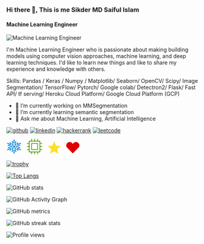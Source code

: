 ### Hi there 👋, This is me Sikder MD Saiful Islam
#### Machine Learning Engineer
![Machine Learning Engineer](https://media-exp1.licdn.com/dms/image/C5616AQF6cOyYzKHLvQ/profile-displaybackgroundimage-shrink_350_1400/0/1605611051448?e=1668038400&v=beta&t=uhkWJyCt5vXYVhIxcueaQBTE15qDVQYf-O74uRB-yzw)

I'm Machine Learning Engineer who is passionate about making building models using computer vision approaches, machine learning, and deep learning techniques. I'd like to learn new things and like to share my experience and knowledge with others.

Skills: Pandas / Keras / Numpy / Matplotlib/ Seaborn/ OpenCV/ Scipy/ Image Segmentation/ TensorFlow/ Pytorch/ Google colab/ Detectron2/ Flask/ Fast API/ tf serving/ Heroku Cloud Platform/ Google Cloud Platform (GCP)

- 🔭 I’m currently working on MMSegmentation 
- 🌱 I’m currently learning semantic segmentation 
- 💬 Ask me about Machine Learning, Artificial Intelligence 


[<img src='https://cdn.jsdelivr.net/npm/simple-icons@3.0.1/icons/github.svg' alt='github' height='40'>](https://github.com/rintu46)  [<img src='https://cdn.jsdelivr.net/npm/simple-icons@3.0.1/icons/linkedin.svg' alt='linkedin' height='40'>](https://www.linkedin.com/in/https://www.linkedin.com/in/sikder-md-saiful-islam-972b22152/)  [<img src='https://cdn.jsdelivr.net/npm/simple-icons@3.0.1/icons/hackerrank.svg' alt='hackerrank' height='40'>](https://www.hackerrank.com/BUBTblackOps)  [<img src='https://cdn.jsdelivr.net/npm/simple-icons@3.0.1/icons/leetcode.svg' alt='leetcode' height='40'>](https://leetcode.com/user2793lJ/)  

<a href='https://archiveprogram.github.com/'><img src='https://raw.githubusercontent.com/acervenky/animated-github-badges/master/assets/acbadge.gif' width='40' height='40'></a> <a href='https://docs.github.com/en/developers'><img src='https://raw.githubusercontent.com/acervenky/animated-github-badges/master/assets/devbadge.gif' width='40' height='40'></a> <a href='https://stars.github.com/'><img src='https://raw.githubusercontent.com/acervenky/animated-github-badges/master/assets/starbadge.gif' width='35' height='35'></a> <a href='https://docs.github.com/en/github/supporting-the-open-source-community-with-github-sponsors'><img src='https://raw.githubusercontent.com/acervenky/animated-github-badges/master/assets/sponsorbadge.gif' width='35' height='35'></a> 

[![trophy](https://github-profile-trophy.vercel.app/?username=rintu46)](https://github.com/ryo-ma/github-profile-trophy)

[![Top Langs](https://github-readme-stats.vercel.app/api/top-langs/?username=rintu46)](https://github.com/anuraghazra/github-readme-stats)

![GitHub stats](https://github-readme-stats.vercel.app/api?username=rintu46&show_icons=true&count_private=true)  

![GitHub Activity Graph](https://activity-graph.herokuapp.com/graph?username=rintu46)  

![GitHub metrics](https://metrics.lecoq.io/rintu46)  

![GitHub streak stats](https://github-readme-streak-stats.herokuapp.com/?user=rintu46)  

![Profile views](https://gpvc.arturio.dev/rintu46)  
